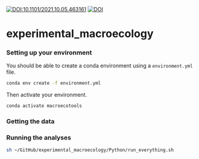 [![DOI:10.1101/2021.10.05.463161](http://img.shields.io/badge/DOI-10.1101/2021.10.05.463161-B31B1B.svg)](https://doi.org/10.1101/2022.04.07.487434)
[![DOI](https://zenodo.org/badge/DOI/10.5281/zenodo.6793770.svg)](https://doi.org/10.5281/zenodo.6793770)


# experimental_macroecology



### Setting up your environment

You should be able to create a conda environment using a `environment.yml` file.

```bash
conda env create -f environment.yml
```


Then activate your environment.

```bash
conda activate macroecotools
```

### Getting the data




### Running the analyses

```bash
sh ~/GitHub/experimental_macroecology/Python/run_everything.sh
```



